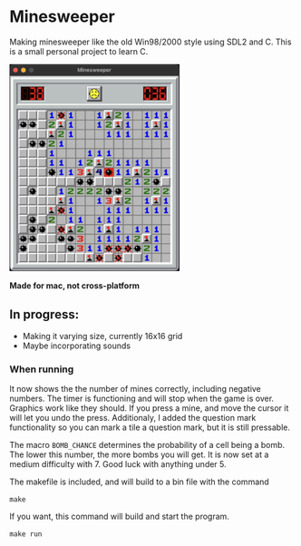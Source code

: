 # Minesweeper
Making minesweeper like the old Win98/2000 style using SDL2 and C.
This is a small personal project to learn C.

<img src="/img/minedemo.jpg" alt="Example showing the graphics" width="300">

**Made for mac, not cross-platform**

## In progress:

* Making it varying size, currently 16x16 grid
* Maybe incorporating sounds

### When running
It now shows the the number of mines correctly, including negative numbers.
The timer is functioning and will stop when the game is over. Graphics work like they should.
If you press a mine, and move the cursor it will let you undo the press.
Additionaly, I added the question mark functionality so you can mark a tile a question mark, but it
is still pressable.

The macro `BOMB_CHANCE` determines the probability of a cell being a bomb. The lower this number,
the more bombs you will get. It is now set at a medium difficulty with 7. Good luck with anything
under 5.

The makefile is included, and will build to a bin file with the command
```console
make
```

If you want, this command will build and start the program.
```console
make run
```
